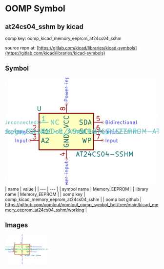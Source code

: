 # OOMP Symbol  
## at24cs04_sshm  by kicad  
  
oomp key: oomp_kicad_memory_eeprom_at24cs04_sshm  
  
source repo at: [https://gitlab.com/kicad/libraries/kicad-symbols](https://gitlab.com/kicad/libraries/kicad-symbols)  
## Symbol  
  
[![working.png](working_600.png)](working.png)  
| name | value | 
| --- | --- | 
| symbol name | Memory_EEPROM | 
| library name | Memory_EEPROM | 
| oomp key | oomp_kicad_memory_eeprom_at24cs04_sshm | 
| oomp bot github | https://github.com/oomlout/oomlout_oomp_symbol_bot/tree/main/kicad_memory_eeprom_at24cs04_sshm/working | 
## Images  
  
[![working.png](working_140.png)](working.png)  
